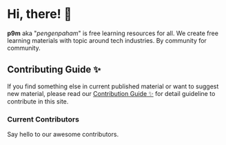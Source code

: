 
# Hi, there! :wave:

**p9m** aka "*pengenpaham*" is free learning resources for all. We create free learning materials with topic around tech industries. By community for community.

## Contributing Guide ✨

If you find something else in current published material or want to suggest new material,
please read our [Contribution Guide ✨](/contribution-guide) for detail guideline to contribute in this site.


### Current Contributors

<script setup>
import { VPTeamMembers } from 'vitepress/theme'

const members = [
  {
    avatar: 'https://www.github.com/ervinismu.png',
    name: 'ervinismu',
    title: 'Software Engineer | Ruby Developer',
    links: [
      { icon: 'github', link: 'https://github.com/ervinismu' },
    ]
  }
]
</script>

Say hello to our awesome contributors.

<VPTeamMembers size="small" :members="members" />
